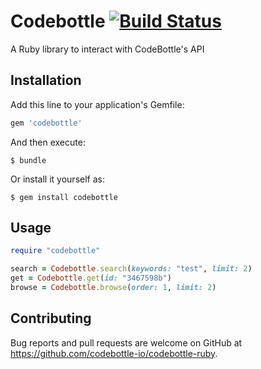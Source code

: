 # Codebottle [![Build Status](https://travis-ci.org/codebottle-io/codebottle-ruby.svg?branch=master)](https://travis-ci.org/codebottle-io/codebottle-ruby)

A Ruby library to interact with CodeBottle's API

## Installation

Add this line to your application's Gemfile:

```ruby
gem 'codebottle'
```

And then execute:

    $ bundle

Or install it yourself as:

    $ gem install codebottle

## Usage

```ruby
require "codebottle"

search = Codebottle.search(keywords: "test", limit: 2)
get = Codebottle.get(id: "3467598b")
browse = Codebottle.browse(order: 1, limit: 2)
```

## Contributing

Bug reports and pull requests are welcome on GitHub at https://github.com/codebottle-io/codebottle-ruby.


